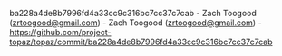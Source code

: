 ba228a4de8b7996fd4a33cc9c316bc7cc37c7cab - Zach Toogood (zrtoogood@gmail.com) - Zach Toogood (zrtoogood@gmail.com) - https://github.com/project-topaz/topaz/commit/ba228a4de8b7996fd4a33cc9c316bc7cc37c7cab
